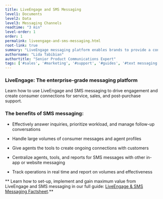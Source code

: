 ```yaml
---
title: LiveEngage and SMS Messaging
level1: Documents
level2: Data
level3: Messaging Channels
readtime: "3 min"
level-order: 1
order: 1
permalink: liveengage-and-sms-messaging.html
root-link: true
summary: "LiveEngage messaging platform enables brands to provide a continuous connection with consumers, creating the personalized, convenient level of service people expect today — straight to their mobile phone, including SMS messaging (text messaging)."
authorname: "Lida Tabibian"
authortitle: "Senior Product Communications Expert"
tags: ['#sales', '#marketing', '#support', '#guides', '#text messaging']
---
```


### LiveEngage: The enterprise-grade messaging platform

 Learn how to use LiveEngage and SMS messaging to drive engagement and create consumer connections for service, sales, and post-purchase support.

### The benefits of SMS messaging:

*  Effectively answer inquiries, prioritize workload, and manage follow-up conversations

* Handle large volumes of consumer messages and agent profiles

* Give agents the tools to create ongoing connections with customers

* Centralize agents, tools, and reports for SMS messages with other in-app or website messaging

* Track operations in real time and report on volumes and effectiveness

** Learn how to set-up, implement and gain maximum value from LiveEngage and SMS messaging in our full guide: [LiveEngage & SMS Messaging Factsheet](http://info.liveperson.com/rs/501-BLE-979/images/SMS_Factsheet.pdf).**
